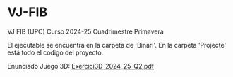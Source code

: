 # VJ-FIB
VJ FIB (UPC) Curso 2024-25 Cuadrimestre Primavera

El ejecutable se encuentra en la carpeta de 'Binari'. En la carpeta 'Projecte' está todo el codigo del proyecto. 

Enunciado Juego 3D: [Exercici3D-2024_25-Q2.pdf](https://github.com/user-attachments/files/19931889/Exercici3D-2024_25-Q2.pdf)
